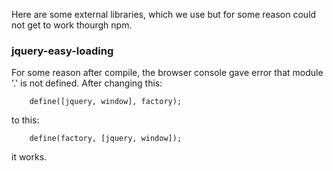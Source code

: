 Here are some external libraries, 
which we use but for some reason could not get to work thourgh npm.


### jquery-easy-loading

For some reason after compile, the browser console gave error that module '.' is not defined.
After changing this:
```
    define([jquery, window], factory);
```
to this:
```
    define(factory, [jquery, window]);
```
it works.
